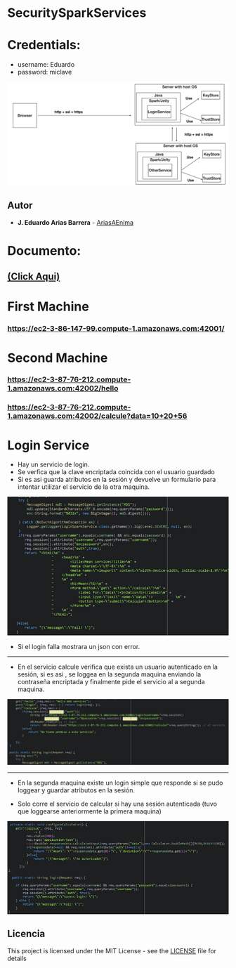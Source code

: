 # SecuritySparkServices

# Credentials:

* username:
Eduardo
* password:
miclave

![image](readmefiles/arqct.png)


## Autor

* **J. Eduardo Arias Barrera** - [AriasAEnima](https://github.com/AriasAEnima)

# Documento:
## [(Click Aqui)](https://github.com/AriasAEnima/SecuritySparkServices/blob/master/imforme.pdf)

# First Machine
### https://ec2-3-86-147-99.compute-1.amazonaws.com:42001/

# Second Machine
### https://ec2-3-87-76-212.compute-1.amazonaws.com:42002/hello
### https://ec2-3-87-76-212.compute-1.amazonaws.com:42002/calcule?data=10+20+56


# Login Service

* Hay un servicio de login.
* Se verfica que la clave encriptada coincida con el usuario guardado
* Si es asi guarda atributos en la sesión y devuelve un formulario para intentar utilizar el servicio de la otra maquina.

![login](readmefiles/login.PNG)
* Si el login falla mostrara un json con error.

---

* En el servicio calcule verifica que exista un usuario autenticado en la sesión, si es asi , se loggea en la segunda maquina enviando la contraseña encriptada y finalmente pide el servicio al a segunda maquina.

![imagen](readmefiles/loginservice.PNG)

---

* En la segunda maquina existe un login simple que responde si se pudo loggear y guardar atributos en la sesión.

* Solo corre el servicio de calcular si hay una sesión autenticada (tuvo que loggearse anteriormente la primera maquina)

![mean](readmefiles/mean.PNG)


## Licencia

This project is licensed under the MIT License  - see the [LICENSE](LICENSE) file for details
